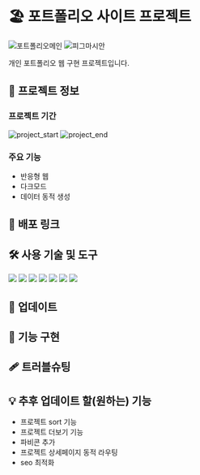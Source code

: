 # 🏖 포트폴리오 사이트 프로젝트

![포트폴리오메인](https://firebasestorage.googleapis.com/v0/b/portfolio-49c62.appspot.com/o/May-28-2023%2000-26-51.gif?alt=media&token=884c11e3-969a-40f6-92fc-c18e5ed04c2c)
![피그마시안](https://cdn.discordapp.com/attachments/619875492820025356/1112052052240109608/image.png)

개인 포트폴리오 웹 구현 프로젝트입니다.

## 📝 프로젝트 정보

### 프로젝트 기간

![project_start](https://img.shields.io/badge/Project%20start-2023--05--23-green) ![project_end](https://img.shields.io/badge/Project%20end-2023--05--28-orange)

### 주요 기능

- 반응형 웹
- 다크모드
- 데이터 동적 생성

## 🚀 배포 링크

## 🛠 사용 기술 및 도구

 <img src="https://img.shields.io/badge/Vite-646CFF?style=for-the-badge&logo=vite&logoColor=white"/>
 <img src="https://img.shields.io/badge/React-61DAFB?style=for-the-badge&logo=React&logoColor=white"/>
<img src="https://img.shields.io/badge/TypeScript-3178C6?style=for-the-badge&logo=typescript&logoColor=white"/>
<img src="https://img.shields.io/badge/Firebase-FFCA28?style=for-the-badge&logo=firebase&logoColor=white"/>
<img src="https://img.shields.io/badge/StoryBook-FF4785?style=for-the-badge&logo=storybook&logoColor=white"/>
<img src="https://img.shields.io/badge/Figma-F24E1E?style=for-the-badge&logo=figma&logoColor=white"/>
<img src="https://img.shields.io/badge/Github-181717?style=for-the-badge&logo=github&logoColor=white"/>

## 🔨 업데이트

## 🎨 기능 구현

## 🩹 트러블슈팅

## 💡 추후 업데이트 할(원하는) 기능

- 프로젝트 sort 기능
- 프로젝트 더보기 기능
- 파비콘 추가
- 프로젝트 상세페이지 동적 라우팅
- seo 최적화
